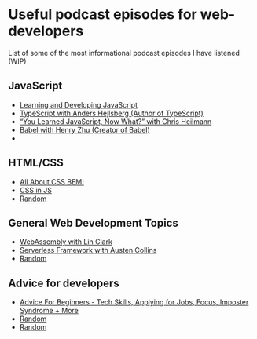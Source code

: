 # Useful podcast episodes for web-developers

List of some of the most informational podcast episodes I have listened (WIP)

## JavaScript

- [Learning and Developing JavaScript](https://javascriptair.com/episodes/2015-12-16/)
- [TypeScript with Anders Hejlsberg (Author of TypeScript)](https://devchat.tv/js-jabber/209-jsj-typescript-with-anders-hejlsberg/)
- [“You Learned JavaScript, Now What?” with Chris Heilmann](https://devchat.tv/js-jabber/jsj-332-you-learned-javascript-now-what-with-chris-heilmann)
- [Babel with Henry Zhu (Creator of Babel)](https://softwareengineeringdaily.com/2018/06/21/babel-with-henry-zhu/)
- []()

## HTML/CSS

- [All About CSS BEM!](https://syntax.fm/show/024/all-about-css-bem)
- [CSS in JS](https://syntax.fm/show/010/css-in-js-drama-free)
- [Random](url)

## General Web Development Topics

- [WebAssembly with Lin Clark](https://softwareengineeringdaily.com/2018/07/20/webassembly-with-lin-clark/)
- [Serverless Framework with Austen Collins](https://softwareengineeringdaily.com/2016/06/09/serverless-framework-austen-collins/)
- [Random](url)

## Advice for developers

- [Advice For Beginners - Tech Skills, Applying for Jobs, Focus, Imposter Syndrome + More](https://syntax.fm/show/058/advice-for-beginners-tech-skills-applying-for-jobs-focus-imposter-syndrome-more)
- [Random](url)
- [Random](url)
